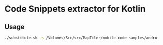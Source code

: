 # Code Snippets extractor for Kotlin

## Usage

```bash
./substitute.sh -s /Volumes/Src/src/MapTiler/mobile-code-samples/android/app/src/main/java/com/maptiler/simplemap -t /Volumes/Src/src/MapTiler/mobile-code-samples/android
```